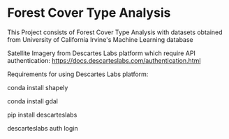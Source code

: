 # Forest Cover Type Analysis
This Project consists of Forest Cover Type Analysis with datasets obtained from University of California Irvine's Machine Learning database



Satellite Imagery from Descartes Labs platform which require API authentication:
https://docs.descarteslabs.com/authentication.html 


Requirements for using Descartes Labs platform:

conda install shapely

conda install gdal

pip install descarteslabs

descarteslabs auth login
